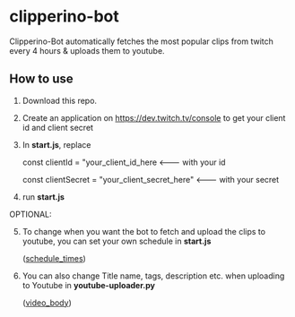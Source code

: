 # clipperino-bot

Clipperino-Bot automatically fetches the most popular clips from twitch every 4 hours & uploads them to youtube.

## How to use
1. Download this repo.
2. Create an application on https://dev.twitch.tv/console to get your client id and client secret
3. In **start.js**, replace


    const clientId = "your_client_id_here <--- with your id
  
  
    const clientSecret = "your_client_secret_here" <--- with your secret


4. run **start.js**

OPTIONAL:

5. To change when you want the bot to fetch and upload the clips to youtube, you can set your own schedule in **start.js**


    ([schedule_times](https://i.ibb.co/BTQJWVc/shcedule-Job.jpg))
6. You can also change Title name, tags, description etc. when uploading to Youtube in **youtube-uploader.py**


    ([video_body](https://i.ibb.co/wcH3NgP/youtube-uploader-body.jpg))
